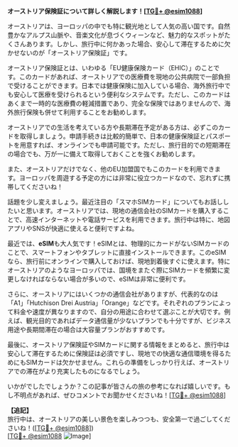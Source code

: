 **オーストリア保険証について詳しく解説します！[[TG💪+ @esim1088](https://t.me/s/esim1088)]**

オーストリアは、ヨーロッパの中でも特に観光地として人気の高い国です。自然豊かなアルプス山脈や、音楽文化が息づくウィーンなど、魅力的なスポットがたくさんあります。しかし、旅行中に何かあった場合、安心して滞在するために欠かせないのが「オーストリア保険証」です。

オーストリア保険証とは、いわゆる「EU健康保険カード（EHIC）」のことです。このカードがあれば、オーストリアでの医療費を現地の公共病院で一部負担で受けることができます。日本では健康保険に加入している場合、海外旅行中でも安心して医療を受けられるという便利なシステムです。ただし、このカードはあくまで一時的な医療費の軽減措置であり、完全な保険ではありませんので、海外旅行保険も併せて利用することをお勧めします。

オーストリアでの生活を考えている方や長期滞在予定がある方は、必ずこのカードを取得しましょう。申請手続きは比較的簡単で、日本の健康保険証とパスポートを用意すれば、オンラインでも申請可能です。ただし、旅行目的での短期滞在の場合でも、万が一に備えて取得しておくことを強くお勧めします。

また、オーストリアだけでなく、他のEU加盟国でもこのカードを利用できます。ヨーロッパを周遊する予定の方には非常に役立つカードなので、忘れずに携帯してくださいね！

話題を少し変えましょう。最近注目の「スマホSIMカード」についてもお話ししたいと思います。オーストリアでは、現地の通信会社のSIMカードを購入することで、高速インターネットや電話サービスを利用できます。旅行中は特に、地図アプリやSNSが快適に使えると便利ですよね。

最近では、**eSIM**も大人気です！eSIMとは、物理的にカードがないSIMカードのことで、スマートフォンやタブレットに直接インストールできます。このeSIMなら、旅行前にオンラインで購入しておけば、現地到着後すぐに使えます。特にオーストリアのようなヨーロッパでは、国境をまたぐ際にSIMカードを頻繁に変更しなければならない場合が多いので、eSIMは非常に便利です。

さらに、オーストリアにはいくつかの通信会社がありますが、代表的なのは「A1」「Hutchison Drei Austria」「Orange」などです。それぞれのプランによって料金や速度が異なりますので、自分の用途に合わせて選ぶことが大切です。例えば、観光目的であればデータ通信量が少ないプランでも十分ですが、ビジネス用途や長期間滞在の場合は大容量プランがおすすめです。

最後に、オーストリア保険証やSIMカードに関する情報をまとめると、旅行中は安心して滞在するために保険証は必須ですし、現地での快適な通信環境を得るためにもSIMカードは欠かせません。これらの準備をしっかり行えば、オーストリアでの滞在がより充実したものになるでしょう。

いかがでしたでしょうか？この記事が皆さんの旅の参考になれば嬉しいです。もし不明点があれば、ぜひコメントでお聞かせくださいね！[[TG💪+ @esim1088](https://t.me/s/esim1088)]

**【追記】**  
旅行中は、オーストリアの美しい景色を楽しみつつも、安全第一で過ごしてくださいね！([[TG💪+ @esim1088](https://t.me/s/esim1088)])  
[[TG💪+ @esim1088](https://t.me/s/esim1088) ![Image](https://i.postimg.cc/Y0z9fWf4/image.png)]